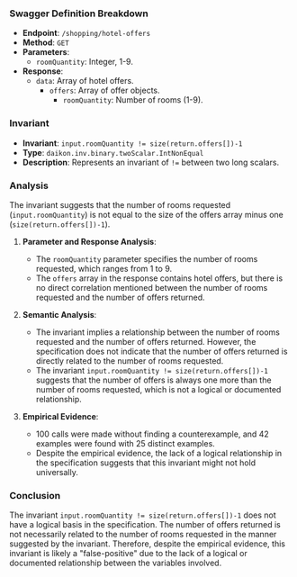 ### Swagger Definition Breakdown

- **Endpoint**: `/shopping/hotel-offers`
- **Method**: `GET`
- **Parameters**:
  - `roomQuantity`: Integer, 1-9.
- **Response**:
  - `data`: Array of hotel offers.
    - `offers`: Array of offer objects.
      - `roomQuantity`: Number of rooms (1-9).

### Invariant

- **Invariant**: `input.roomQuantity != size(return.offers[])-1`
- **Type**: `daikon.inv.binary.twoScalar.IntNonEqual`
- **Description**: Represents an invariant of `!=` between two long scalars.

### Analysis

The invariant suggests that the number of rooms requested (`input.roomQuantity`) is not equal to the size of the offers array minus one (`size(return.offers[])-1`).

1. **Parameter and Response Analysis**:
   - The `roomQuantity` parameter specifies the number of rooms requested, which ranges from 1 to 9.
   - The `offers` array in the response contains hotel offers, but there is no direct correlation mentioned between the number of rooms requested and the number of offers returned.

2. **Semantic Analysis**:
   - The invariant implies a relationship between the number of rooms requested and the number of offers returned. However, the specification does not indicate that the number of offers returned is directly related to the number of rooms requested.
   - The invariant `input.roomQuantity != size(return.offers[])-1` suggests that the number of offers is always one more than the number of rooms requested, which is not a logical or documented relationship.

3. **Empirical Evidence**:
   - 100 calls were made without finding a counterexample, and 42 examples were found with 25 distinct examples.
   - Despite the empirical evidence, the lack of a logical relationship in the specification suggests that this invariant might not hold universally.

### Conclusion

The invariant `input.roomQuantity != size(return.offers[])-1` does not have a logical basis in the specification. The number of offers returned is not necessarily related to the number of rooms requested in the manner suggested by the invariant. Therefore, despite the empirical evidence, this invariant is likely a "false-positive" due to the lack of a logical or documented relationship between the variables involved.
